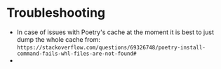 

# Troubleshooting

* In case of issues with Poetry's cache at the moment it is best to just dump the whole cache from: `https://stackoverflow.com/questions/69326748/poetry-install-command-fails-whl-files-are-not-found#`
* 